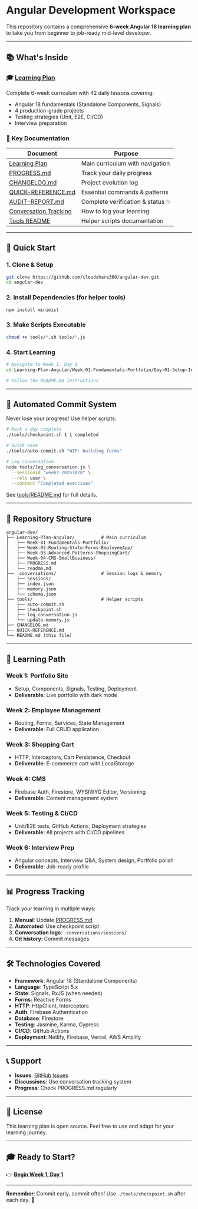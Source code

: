 # Angular Development Workspace

This repository contains a comprehensive **6-week Angular 18 learning plan** to take you from beginner to job-ready mid-level developer.

---

## 📚 **What's Inside**

### 🎓 [Learning Plan](./Learning-Plan-Angular/)
Complete 6-week curriculum with 42 daily lessons covering:
- Angular 18 fundamentals (Standalone Components, Signals)
- 4 production-grade projects
- Testing strategies (Unit, E2E, CI/CD)
- Interview preparation

### 📖 **Key Documentation**

| Document | Purpose |
|----------|---------|
| [Learning Plan](./Learning-Plan-Angular/readme.md) | Main curriculum with navigation |
| [PROGRESS.md](./Learning-Plan-Angular/PROGRESS.md) | Track your daily progress |
| [CHANGELOG.md](./CHANGELOG.md) | Project evolution log |
| [QUICK-REFERENCE.md](./QUICK-REFERENCE.md) | Essential commands & patterns |
| [AUDIT-REPORT.md](./AUDIT-REPORT.md) | Complete verification & status ✨ |
| [Conversation Tracking](./Learning-Plan-Angular/CONVERSATIONS.md) | How to log your learning |
| [Tools README](./tools/README.md) | Helper scripts documentation |

---

## 🚀 **Quick Start**

### 1. Clone & Setup
```bash
git clone https://github.com/cloudshare360/angular-dev.git
cd angular-dev
```

### 2. Install Dependencies (for helper tools)
```bash
npm install minimist
```

### 3. Make Scripts Executable
```bash
chmod +x tools/*.sh tools/*.js
```

### 4. Start Learning
```bash
# Navigate to Week 1, Day 1
cd Learning-Plan-Angular/Week-01-Fundamentals-Portfolio/Day-01-Setup-Introduction

# Follow the README.md instructions
```

---

## 💾 **Automated Commit System**

Never lose your progress! Use helper scripts:

```bash
# Mark a day complete
./tools/checkpoint.sh 1 1 completed

# Quick save
./tools/auto-commit.sh "WIP: building forms"

# Log conversation
node tools/log_conversation.js \
  --sessionId "week1-20251020" \
  --role user \
  --content "Completed exercises"
```

See [tools/README.md](./tools/README.md) for full details.

---

## 📂 **Repository Structure**

```
angular-dev/
├── Learning-Plan-Angular/          # Main curriculum
│   ├── Week-01-Fundamentals-Portfolio/
│   ├── Week-02-Routing-State-Forms-EmployeeApp/
│   ├── Week-03-Advanced-Patterns-ShoppingCart/
│   ├── Week-04-CMS-SmallBusiness/
│   ├── PROGRESS.md
│   └── readme.md
├── .conversations/                 # Session logs & memory
│   ├── sessions/
│   ├── index.json
│   ├── memory.json
│   └── schema.json
├── tools/                          # Helper scripts
│   ├── auto-commit.sh
│   ├── checkpoint.sh
│   ├── log_conversation.js
│   └── update-memory.js
├── CHANGELOG.md
├── QUICK-REFERENCE.md
└── README.md (this file)
```

---

## 🎯 **Learning Path**

### Week 1: Portfolio Site
- Setup, Components, Signals, Testing, Deployment
- **Deliverable**: Live portfolio with dark mode

### Week 2: Employee Management
- Routing, Forms, Services, State Management
- **Deliverable**: Full CRUD application

### Week 3: Shopping Cart
- HTTP, Interceptors, Cart Persistence, Checkout
- **Deliverable**: E-commerce cart with LocalStorage

### Week 4: CMS
- Firebase Auth, Firestore, WYSIWYG Editor, Versioning
- **Deliverable**: Content management system

### Week 5: Testing & CI/CD
- Unit/E2E tests, GitHub Actions, Deployment strategies
- **Deliverable**: All projects with CI/CD pipelines

### Week 6: Interview Prep
- Angular concepts, Interview Q&A, System design, Portfolio polish
- **Deliverable**: Job-ready profile

---

## 📊 **Progress Tracking**

Track your learning in multiple ways:

1. **Manual**: Update [PROGRESS.md](./Learning-Plan-Angular/PROGRESS.md)
2. **Automated**: Use checkpoint script
3. **Conversation logs**: `.conversations/sessions/`
4. **Git history**: Commit messages

---

## 🛠️ **Technologies Covered**

- **Framework**: Angular 18 (Standalone Components)
- **Language**: TypeScript 5.x
- **State**: Signals, RxJS (when needed)
- **Forms**: Reactive Forms
- **HTTP**: HttpClient, Interceptors
- **Auth**: Firebase Authentication
- **Database**: Firestore
- **Testing**: Jasmine, Karma, Cypress
- **CI/CD**: GitHub Actions
- **Deployment**: Netlify, Firebase, Vercel, AWS Amplify

---

## 📞 **Support**

- **Issues**: [GitHub Issues](https://github.com/cloudshare360/angular-dev/issues)
- **Discussions**: Use conversation tracking system
- **Progress**: Check PROGRESS.md regularly

---

## 📄 **License**

This learning plan is open source. Feel free to use and adapt for your learning journey.

---

## 🎓 **Ready to Start?**

👉 **[Begin Week 1, Day 1](./Learning-Plan-Angular/Week-01-Fundamentals-Portfolio/Day-01-Setup-Introduction/)**

---

**Remember**: Commit early, commit often! Use `./tools/checkpoint.sh` after each day. 🚀
